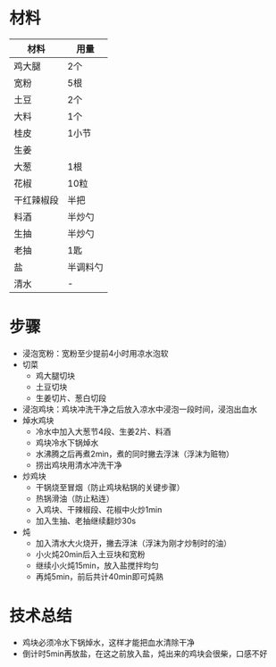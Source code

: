 # 材料
材料|用量
---|---
鸡大腿|2个
宽粉|5根
土豆|2个
大料|1个
桂皮|1小节
生姜|
大葱|1根
花椒|10粒
干红辣椒段|半把
料酒|半炒勺
生抽|半炒勺
老抽|1匙
盐|半调料勺
清水|-
# 步骤
* 浸泡宽粉：宽粉至少提前4小时用凉水泡软
* 切菜
  * 鸡大腿切块
  * 土豆切块
  * 生姜切片、葱白切段
* 浸泡鸡块：鸡块冲洗干净之后放入凉水中浸泡一段时间，浸泡出血水
* 焯水鸡块
  * 冷水中加入大葱节4段、生姜2片、料酒
  * 鸡块冷水下锅焯水
  * 水沸腾之后再煮2min，煮的同时撇去浮沫（浮沫为赃物）
  * 捞出鸡块用清水冲洗干净
* 炒鸡块
  * 干锅烧至冒烟（防止鸡块粘锅的关键步骤）
  * 热锅滑油（防止粘连）
  * 入鸡块、干辣椒段、花椒中火炒1min
  * 加入生抽、老抽继续翻炒30s
* 炖
  * 加入清水大火烧开，撇去浮沫（浮沫为刚才炒制时的油）
  * 小火炖20min后入土豆块和宽粉
  * 继续小火炖15min，放入盐搅拌均匀
  * 再炖5min，前后共计40min即可炖熟

# 技术总结
* 鸡块必须冷水下锅焯水，这样才能把血水清除干净
* 倒计时5min再放盐，在这之前放入盐，炖出来的鸡块会很柴，口感不好